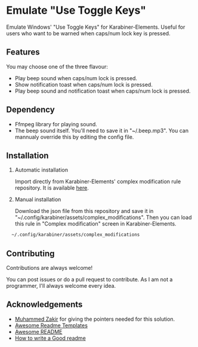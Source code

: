 
# Emulate "Use Toggle Keys"
Emulate Windows' "Use Toggle Keys" for Karabiner-Elements.
Useful for users who want to be warned when caps/num lock key is pressed.


## Features
You may choose one of the three flavour:
- Play beep sound when caps/num lock is pressed.
- Show notification toast when caps/num lock is pressed.
- Play beep sound and notification toast when caps/num lock is pressed.


## Dependency
- Ffmpeg library for playing sound.
- The beep sound itself. You'll need to save it in "~/.beep.mp3". You can mannualy override this by editing the config file.


## Installation
1. Automatic installation

   Import directly from Karabiner-Elements' complex modification rule repository. It is available [here](https://example.com).

2. Manual installation

   Download the json file from this repository and save it in "~/.config/karabiner/assets/complex_modifications". Then you can load this rule in "Complex modification" screen in Karabiner-Elements.
```bash
  ~/.config/karabiner/assets/complex_modifications
```
    
## Contributing

Contributions are always welcome!

You can post issues or do a pull request to contribute. As I am not a programmer, I'll always welcome every idea.


## Acknowledgements

 - [Muhammed Zakir](https://github.com/MuhammedZakir) for giving the pointers needed for this solution.
 - [Awesome Readme Templates](https://awesomeopensource.com/project/elangosundar/awesome-README-templates)
 - [Awesome README](https://github.com/matiassingers/awesome-readme)
 - [How to write a Good readme](https://bulldogjob.com/news/449-how-to-write-a-good-readme-for-your-github-project)

